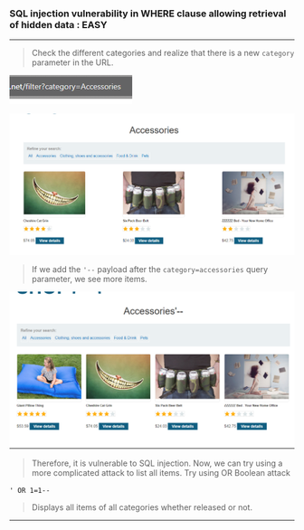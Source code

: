 
### SQL injection vulnerability in WHERE clause allowing retrieval of hidden data : EASY

---


> Check the different categories and realize that there is a new `category` parameter in the URL.

![](./screenshots/lab1-1.png)

![](./screenshots/lab1-2.png)

> If we add the `'--` payload after the `category=accessories` query parameter, we see more items.

![](./screenshots/lab1-3.png)

> Therefore, it is vulnerable to SQL injection.
> Now, we can try using a more complicated attack to list all items.
> Try using OR Boolean attack
```
' OR 1=1-- 
```
> Displays all items of all categories whether released or not.

---
